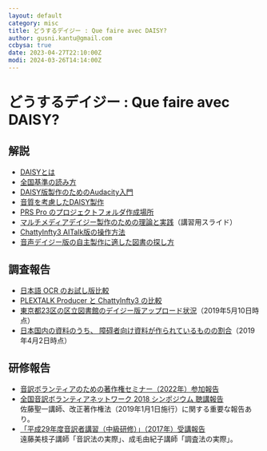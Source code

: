 ```yaml
---
layout: default
category: misc
title: どうするデイジー : Que faire avec DAISY?
author: gusni.kantu@gmail.com
ccbysa: true
date: 2023-04-27T22:10:00Z
modi: 2024-03-26T14:14:00Z
---
```

# どうするデイジー : Que faire avec DAISY?

## 解説

- [DAISYとは](daisy.html)
- [全国基準の読み方](standard.html)
- [DAISY版製作のためのAudacity入門](a4d.html)
- [音質を考慮したDAISY製作](quality.html)
- [PRS Pro のプロジェクトフォルダ作成場所](path.html)
- [マルチメディアデイジー製作のための理論と実践](https://docs.google.com/presentation/d/17-BF2mJ7k7RQVpR8Y9X-wNqfBrpimvtT0cgDwRQwjZI/edit?usp=sharing)（講習用スライド）
- [ChattyInfty3 AITalk版の操作方法](aitalk.html)
- [音声デイジー版の自主製作に適した図書の探し方](kensaku.html)

## 調査報告

- [日本語 OCR のお試し版比較](ocr.html)
- [PLEXTALK Producer と ChattyInfty3 の比較](pproducer.html)
- [東京都23区の区立図書館のデイジー版アップロード状況](bibliotheques.html)（2019年5月10日時点）
- [日本国内の資料のうち、 障碍者向け資料が作られているものの割合](livres.html)（2019年4月2日時点）

## 研修報告

- [音訳ボランティアのための著作権セミナー（2022年）参加報告](copyright20220806.html)
- [全国音訳ボランティアネットワーク 2018 シンポジウム 聴講報告](zenkoku20181111.html)  
  佐藤聖一講師、改正著作権法（2019年1月1日施行）に関する重要な報告あり。
- [「平成29年度音訳者講習（中級研修）」（2017年）受講報告](chukyu2017.html)  
  遠藤美枝子講師「音訳法の実際」、成毛由紀子講師「調査法の実際」。
